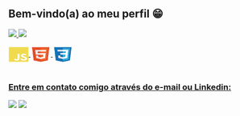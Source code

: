 ## Bem-vindo(a) ao meu perfil 😁

 <div>
   <a href="https://github.com/mariana-gava">
   <img height="180em" src="https://github-readme-stats.vercel.app/api?username=mariana-gava&show_icons=true&theme=tokyonight&include_all_commits=true&count_private=true"/>
   <img height="180em" src="https://github-readme-stats.vercel.app/api/top-langs/?username=mariana-gava&layout=compact&langs_count=6&theme=tokyonight"/>
</div>
    
<div style="display: inline_block"><br>
  <img align="center" alt="Js" height="30" width="40" src="https://raw.githubusercontent.com/devicons/devicon/master/icons/javascript/javascript-plain.svg">
  <img align="center" alt="HTML" height="30" width="40" src="https://raw.githubusercontent.com/devicons/devicon/master/icons/html5/html5-original.svg">
  <img align="center" alt="CSS" height="30" width="40" src="https://raw.githubusercontent.com/devicons/devicon/master/icons/css3/css3-original.svg">
</div>
 
<br>
 
### Entre em contato comigo através do e-mail ou Linkedin:
 
<div> 
   <a href = "mailto:marianagava1@hotmail.com"><img src="https://img.shields.io/badge/-Email-%23333?style=for-the-badge&logo=Gmail&logoColor=white" target="_blank"></a>
  <a href="https://www.linkedin.com/in/mariana-gava-849a77159/" target="_blank"><img src="https://img.shields.io/badge/-LinkedIn-%230077B5?style=for-the-badge&logo=linkedin&logoColor=white" target="_blank"></a>
</div>
